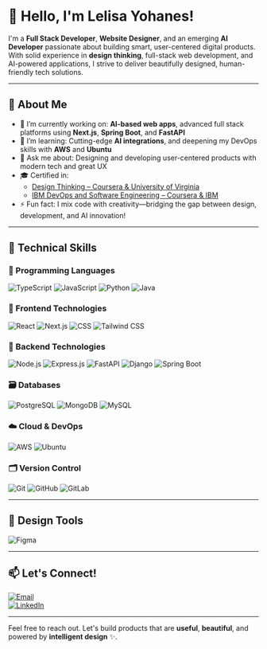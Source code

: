 # 👋 Hello, I'm Lelisa Yohanes!

I'm a **Full Stack Developer**, **Website Designer**, and an emerging **AI Developer** passionate about building smart, user-centered digital products. With solid experience in **design thinking**, full-stack web development, and AI-powered applications, I strive to deliver beautifully designed, human-friendly tech solutions.

---

## 🌟 About Me

- 🔭 I’m currently working on: **AI-based web apps**, advanced full stack platforms using **Next.js**, **Spring Boot**, and **FastAPI**
- 🌱 I’m learning: Cutting-edge **AI integrations**, and deepening my DevOps skills with **AWS** and **Ubuntu**
- 💬 Ask me about: Designing and developing user-centered products with modern tech and great UX
- 🎓 Certified in:
  - [Design Thinking – Coursera & University of Virginia](https://www.coursera.org/account/accomplishments/specialization/AMUWPNBRLJGL?utm_source=link&utm_medium=certificate&utm_content=cert_image&utm_campaign=sharing_cta&utm_product=s12n)
  - [IBM DevOps and Software Engineering – Coursera & IBM](https://www.coursera.org/account/accomplishments/professional-cert/0IU5TH0XKOCG?utm_source=link&utm_medium=certificate&utm_content=cert_image&utm_campaign=sharing_cta&utm_product=prof)
- ⚡ Fun fact: I mix code with creativity—bridging the gap between design, development, and AI innovation!

---

## 💼 Technical Skills

### 🧠 Programming Languages
![TypeScript](https://img.shields.io/badge/TypeScript-3178C6?style=for-the-badge&logo=typescript&logoColor=white)
![JavaScript](https://img.shields.io/badge/JavaScript-F7DF1E?style=for-the-badge&logo=javascript&logoColor=black)
![Python](https://img.shields.io/badge/Python-3776AB?style=for-the-badge&logo=python&logoColor=white)
![Java](https://img.shields.io/badge/Java-007396?style=for-the-badge&logo=java&logoColor=white)

### 🧩 Frontend Technologies
![React](https://img.shields.io/badge/React-61DAFB?style=for-the-badge&logo=react&logoColor=black)
![Next.js](https://img.shields.io/badge/Next.js-000000?style=for-the-badge&logo=nextdotjs&logoColor=white)
![CSS](https://img.shields.io/badge/CSS-264de4?style=for-the-badge&logo=css3&logoColor=white)
![Tailwind CSS](https://img.shields.io/badge/Tailwind_CSS-38B2AC?style=for-the-badge&logo=tailwind-css&logoColor=white)

### 🔧 Backend Technologies
![Node.js](https://img.shields.io/badge/Node.js-339933?style=for-the-badge&logo=node-dot-js&logoColor=white)
![Express.js](https://img.shields.io/badge/Express.js-000000?style=for-the-badge&logo=express&logoColor=white)
![FastAPI](https://img.shields.io/badge/FastAPI-009688?style=for-the-badge&logo=fastapi&logoColor=white)
![Django](https://img.shields.io/badge/Django-092E20?style=for-the-badge&logo=django&logoColor=white)
![Spring Boot](https://img.shields.io/badge/Spring_Boot-6DB33F?style=for-the-badge&logo=springboot&logoColor=white)

### 🗃️ Databases
![PostgreSQL](https://img.shields.io/badge/PostgreSQL-336791?style=for-the-badge&logo=postgresql&logoColor=white)
![MongoDB](https://img.shields.io/badge/MongoDB-47A248?style=for-the-badge&logo=mongodb&logoColor=white)
![MySQL](https://img.shields.io/badge/MySQL-4479A1?style=for-the-badge&logo=mysql&logoColor=white)

### ☁️ Cloud & DevOps
![AWS](https://img.shields.io/badge/AWS-232F3E?style=for-the-badge&logo=amazonaws&logoColor=white)
![Ubuntu](https://img.shields.io/badge/Ubuntu-E95420?style=for-the-badge&logo=ubuntu&logoColor=white)

### 🗂️ Version Control
![Git](https://img.shields.io/badge/Git-F05032?style=for-the-badge&logo=git&logoColor=white)
![GitHub](https://img.shields.io/badge/GitHub-181717?style=for-the-badge&logo=github&logoColor=white)
![GitLab](https://img.shields.io/badge/GitLab-FC6D26?style=for-the-badge&logo=gitlab&logoColor=white)

---

## 🎨 Design Tools
![Figma](https://img.shields.io/badge/Figma-F24E1E?style=for-the-badge&logo=figma&logoColor=white)

---

## 📫 Let's Connect!
[![Email](https://img.shields.io/badge/Email-lelisayohanes1991%40gmail.com-D14836?style=for-the-badge&logo=gmail&logoColor=white)](mailto:lelisayohanes1991@gmail.com)  
[![LinkedIn](https://img.shields.io/badge/LinkedIn-Lelisa%20Yohanes-0A66C2?style=for-the-badge&logo=linkedin&logoColor=white)](https://www.linkedin.com/in/lelisa-yohanes-23a929277/)

---

Feel free to reach out. Let's build products that are **useful**, **beautiful**, and powered by **intelligent design** ✨.
